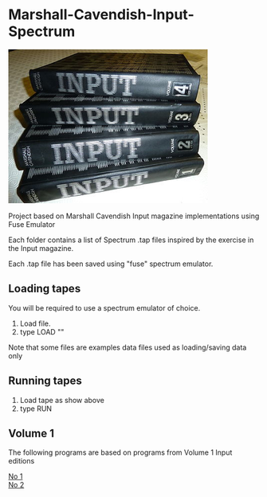 # Marshall-Cavendish-Input-Spectrum

![Input](input.jpg)

Project based on Marshall Cavendish Input magazine implementations using Fuse Emulator

Each folder contains a list of Spectrum .tap files inspired by the exercise in the Input magazine.

Each .tap file has been saved using "fuse" spectrum emulator.

## Loading tapes

You will be required to use a spectrum emulator of choice.

1. Load file.
2. type LOAD ""

Note that some files are examples data files used as loading/saving data only

## Running tapes

1. Load tape as show above
2. type RUN

## Volume 1 

The following programs are based on programs from Volume 1 Input editions

[No 1](vol1/No01/readme.md)</br>
[No 2](vol1/No02/readme.md)